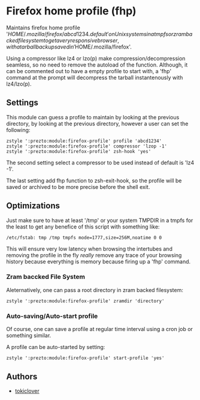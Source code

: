Firefox home profile (fhp)
======

Maintains firefox home profile '$HOME/.mozilla/firefox/abcd1234.default' on Unix
systems in a tmpfs or zram backed filesystem to get a very responsive browser,
with a tarball back up saved in '$HOME/.mozilla/firefox'.

Using a compressor like lz4 or lzo(p) make compression/decompression seamless,
so no need to remove the autoload of the function. Although, it can be commented
out to have a empty profile to start with, a 'fhp' command at the prompt will
decompress the tarball instantenously with lz4/lzo(p).

Settings
--------

This module can guess a profile to maintain by looking at the previous directory,
by looking at the previous directory, however a user can set the following:

    zstyle ':prezto:module:firefox-profile' profile 'abcd1234'
    zstyle ':prezto:module:firefox-profile' compressor 'lzop -1'
    zstyle ':prezto:module:firefox-profile' zsh-hook 'yes'

The second setting select a compressor to be used instead of default is 'lz4 -1'.

The last setting add fhp function to zsh-exit-hook, so the profile will be saved
or archived to be more precise before the shell exit.

Optimizations
-------

Just make sure to have at least '/tmp' or your system TMPDIR in a tmpfs for the
least to get any benefice of this script with something like:

    /etc/fstab: tmp	/tmp tmpfs mode=1777,size=256M,noatime 0 0

This will ensure very low latency when browsing the intertubes and removing the
profile in the fly *really* remove any trace of your browsing history because
everything is memory because firing up a 'fhp' command.

### Zram baccked File System

Aleternatively, one can pass a root directory in zram backed filesystem:

    zstyle ':prezto:module:firefox-profile' zramdir 'directory'

### Auto-saving/Auto-start profile

Of course, one can save a profile at regular time interval using a cron job or
something similar.

A profile can be auto-started by setting:

    zstyle ':prezto:module:firefox-profile' start-profile 'yes'

Authors
-------

  - [tokiclover](https://github.com/tokiclover)


